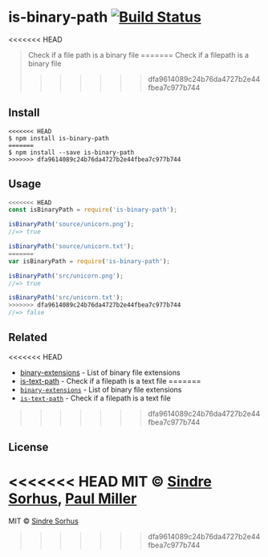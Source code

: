 # is-binary-path [![Build Status](https://travis-ci.org/sindresorhus/is-binary-path.svg?branch=master)](https://travis-ci.org/sindresorhus/is-binary-path)

<<<<<<< HEAD
> Check if a file path is a binary file
=======
> Check if a filepath is a binary file
>>>>>>> dfa9614089c24b76da4727b2e44fbea7c977b744


## Install

```
<<<<<<< HEAD
$ npm install is-binary-path
=======
$ npm install --save is-binary-path
>>>>>>> dfa9614089c24b76da4727b2e44fbea7c977b744
```


## Usage

```js
<<<<<<< HEAD
const isBinaryPath = require('is-binary-path');

isBinaryPath('source/unicorn.png');
//=> true

isBinaryPath('source/unicorn.txt');
=======
var isBinaryPath = require('is-binary-path');

isBinaryPath('src/unicorn.png');
//=> true

isBinaryPath('src/unicorn.txt');
>>>>>>> dfa9614089c24b76da4727b2e44fbea7c977b744
//=> false
```


## Related

<<<<<<< HEAD
- [binary-extensions](https://github.com/sindresorhus/binary-extensions) - List of binary file extensions
- [is-text-path](https://github.com/sindresorhus/is-text-path) - Check if a filepath is a text file
=======
- [`binary-extensions`](https://github.com/sindresorhus/binary-extensions) - List of binary file extensions
- [`is-text-path`](https://github.com/sindresorhus/is-text-path) - Check if a filepath is a text file
>>>>>>> dfa9614089c24b76da4727b2e44fbea7c977b744


## License

<<<<<<< HEAD
MIT © [Sindre Sorhus](https://sindresorhus.com), [Paul Miller](https://paulmillr.com)
=======
MIT © [Sindre Sorhus](http://sindresorhus.com)
>>>>>>> dfa9614089c24b76da4727b2e44fbea7c977b744
